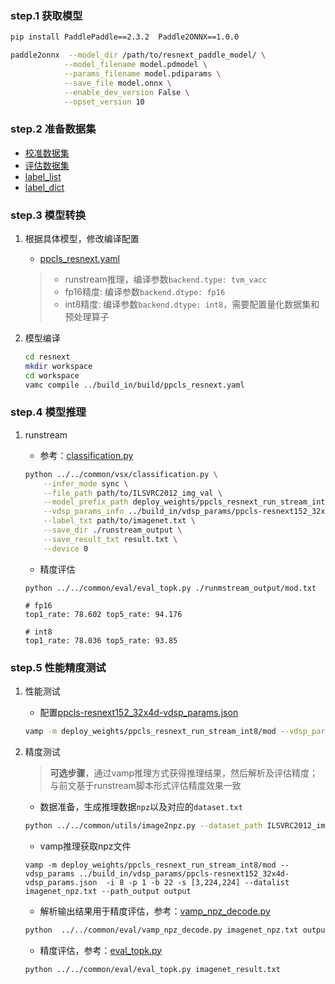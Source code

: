 ### step.1 获取模型
```bash
pip install PaddlePaddle==2.3.2  Paddle2ONNX==1.0.0

paddle2onnx  --model_dir /path/to/resnext_paddle_model/ \
            --model_filename model.pdmodel \
            --params_filename model.pdiparams \
            --save_file model.onnx \
            --enable_dev_version False \
            --opset_version 10
```

### step.2 准备数据集
- [校准数据集](https://image-net.org/challenges/LSVRC/2012/index.php)
- [评估数据集](https://image-net.org/challenges/LSVRC/2012/index.php)
- [label_list](../../common/label/imagenet.txt)
- [label_dict](../../common/label/imagenet1000_clsid_to_human.txt)

### step.3 模型转换
1. 根据具体模型，修改编译配置
    - [ppcls_resnext.yaml](../build_in/build/ppcls_resnext.yaml)
    
    > - runstream推理，编译参数`backend.type: tvm_vacc`
    > - fp16精度: 编译参数`backend.dtype: fp16`
    > - int8精度: 编译参数`backend.dtype: int8`，需要配置量化数据集和预处理算子

2. 模型编译

    ```bash
    cd resnext
    mkdir workspace
    cd workspace
    vamc compile ../build_in/build/ppcls_resnext.yaml
    ```

### step.4 模型推理
1. runstream
    - 参考：[classification.py](../../common/vsx/classification.py)
    ```bash
    python ../../common/vsx/classification.py \
        --infer_mode sync \
        --file_path path/to/ILSVRC2012_img_val \
        --model_prefix_path deploy_weights/ppcls_resnext_run_stream_int8/mod \
        --vdsp_params_info ../build_in/vdsp_params/ppcls-resnext152_32x4d-vdsp_params.json \
        --label_txt path/to/imagenet.txt \
        --save_dir ./runstream_output \
        --save_result_txt result.txt \
        --device 0
    ```

    - 精度评估
    ```
    python ../../common/eval/eval_topk.py ./runmstream_output/mod.txt
    ```

    ```
    # fp16
    top1_rate: 78.602 top5_rate: 94.176

    # int8
    top1_rate: 78.036 top5_rate: 93.85
    ```

### step.5 性能精度测试
1. 性能测试
    - 配置[ppcls-resnext152_32x4d-vdsp_params.json](../build_in/vdsp_params/ppcls-resnext152_32x4d-vdsp_params.json)
    ```bash
    vamp -m deploy_weights/ppcls_resnext_run_stream_int8/mod --vdsp_params ../build_in/vdsp_params/ppcls-resnext152_32x4d-vdsp_params.json  -i 8 -p 1 -b 2 -s [3,224,224]
    ```

2. 精度测试
    > **可选步骤**，通过vamp推理方式获得推理结果，然后解析及评估精度；与前文基于runstream脚本形式评估精度效果一致
    
    - 数据准备，生成推理数据`npz`以及对应的`dataset.txt`
    ```bash
    python ../../common/utils/image2npz.py --dataset_path ILSVRC2012_img_val --target_path  input_npz  --text_path imagenet_npz.txt
    ```

    - vamp推理获取npz文件
    ```
    vamp -m deploy_weights/ppcls_resnext_run_stream_int8/mod --vdsp_params ../build_in/vdsp_params/ppcls-resnext152_32x4d-vdsp_params.json  -i 8 -p 1 -b 22 -s [3,224,224] --datalist imagenet_npz.txt --path_output output
    ```

    - 解析输出结果用于精度评估，参考：[vamp_npz_decode.py](../../common/eval/vamp_npz_decode.py)
    ```bash
    python  ../../common/eval/vamp_npz_decode.py imagenet_npz.txt output imagenet_result.txt imagenet.txt
    ```
    
    - 精度评估，参考：[eval_topk.py](../../common/eval/eval_topk.py)
    ```bash
    python ../../common/eval/eval_topk.py imagenet_result.txt
    ```